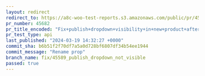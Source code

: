 ```yaml
---
layout: redirect
redirect_to: https://a8c-woo-test-reports.s3.amazonaws.com/public/pr/45682/api/index.html
pr_number: 45682
pr_title_encoded: "Fix+publish+dropdown+visibility+in+new+product+after+hiding+pre-publish+modal"
pr_test_type: api
last_published: "2024-03-19 14:32:27 +0000"
commit_sha: b6b51f2f70df7a5a0d728bf6807df34b54ee1944
commit_message: "Rename prop"
branch_name: fix/45589_publish_dropdown_not_visible
passed: true
---
```

